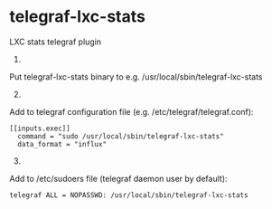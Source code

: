 # telegraf-lxc-stats
LXC stats telegraf plugin

1.
Put telegraf-lxc-stats binary to e.g. /usr/local/sbin/telegraf-lxc-stats

2.
Add to telegraf configuration file (e.g. /etc/telegraf/telegraf.conf):
```
[[inputs.exec]]
  command = "sudo /usr/local/sbin/telegraf-lxc-stats"
  data_format = "influx"
```
3.
Add to /etc/sudoers file (telegraf daemon user by default):
```
telegraf ALL = NOPASSWD: /usr/local/sbin/telegraf-lxc-stats
```
